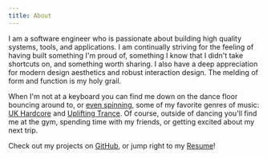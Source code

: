 ```yaml
---
title: About
---
```


I am a software engineer who is passionate about building high quality systems,
tools, and applications. I am continually striving for the feeling of having
built something I'm proud of, something I know that I didn't take shortcuts on,
and something worth sharing. I also have a deep appreciation for modern design
aesthetics and robust interaction design. The melding of form and function is
my holy grail.

When I'm not at a keyboard you can find me down on the dance floor bouncing
around to, or [even spinning](https://soundcloud.com/evanpurkhiser), some of my
favorite genres of music: [UK Hardcore](http://en.wikipedia.org/wiki/UK_hardcore)
and [Uplifting Trance](http://en.wikipedia.org/wiki/Uplifting_trance). Of
course, outside of dancing you'll find me at the gym, spending time with my
friends, or getting excited about my next trip.

Check out my projects on [GitHub](https://github.com/EvanPurkhiser), or jump right to my
[Resume](http://nbviewer.jupyter.org/github/EvanPurkhiser/resume/blob/master/resume.pdf)!
